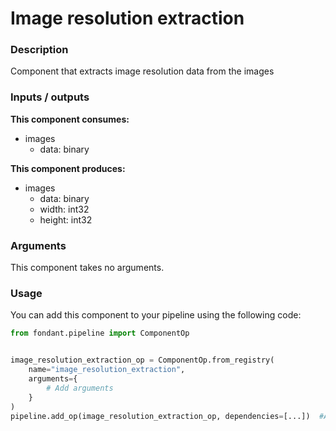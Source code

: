 # Image resolution extraction

### Description
Component that extracts image resolution data from the images

### Inputs / outputs

**This component consumes:**

- images
    - data: binary

**This component produces:**

- images
    - data: binary
    - width: int32
    - height: int32

### Arguments

This component takes no arguments.

### Usage

You can add this component to your pipeline using the following code:

```python
from fondant.pipeline import ComponentOp


image_resolution_extraction_op = ComponentOp.from_registry(
    name="image_resolution_extraction",
    arguments={
        # Add arguments
    }
)
pipeline.add_op(image_resolution_extraction_op, dependencies=[...])  #Add previous component as dependency
```

